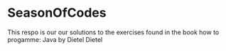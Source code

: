 # SeasonOfCodes
This respo is our our solutions to the exercises found in the book how to progamme: Java by Dietel Dietel
